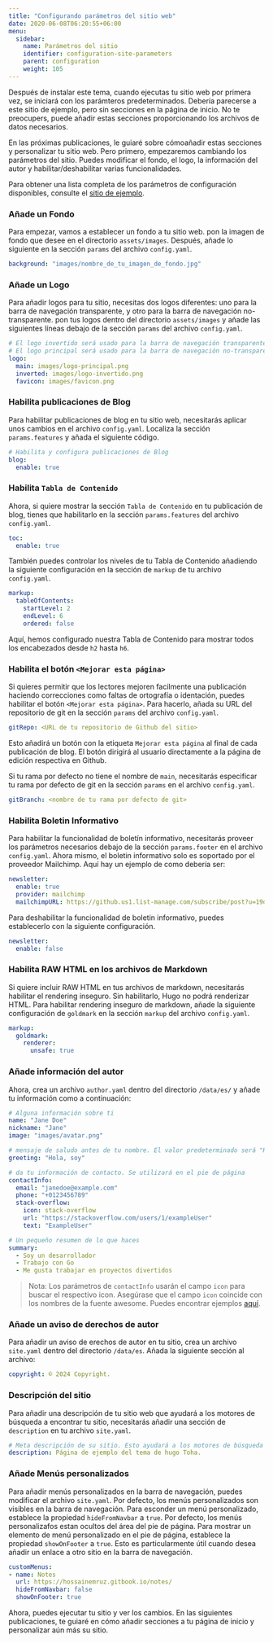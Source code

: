 ```yaml
---
title: "Configurando parámetros del sitio web"
date: 2020-06-08T06:20:55+06:00
menu:
  sidebar:
    name: Parámetros del sitio
    identifier: configuration-site-parameters
    parent: configuration
    weight: 105
---
```


Después de instalar este tema, cuando ejecutas tu sitio web por primera vez, se iniciará con los parámteros predeterminados. Debería parecerse a este sitio de ejemplo, pero sin secciones en la página de inicio. No te preocupers, puede añadir estas secciones proporcionando los archivos de datos necesarios.

En las próximas publicaciones, le guiaré sobre cómoañadir estas secciones y personalizar tu sitio web. Pero primero, empezaremos cambiando los parámetros del sitio. Puedes modificar el fondo, el logo, la información del autor y habilitar/deshabilitar varias funcionalidades.

Para obtener una lista completa de los parámetros de configuración disponibles, consulte el [sitio de ejemplo](https://github.com/hugo-toha/hugo-toha.github.io/tree/main).

### Añade un Fondo

Para empezar, vamos a establecer un fondo a tu sitio web. pon la imagen de fondo que desee en el directorio `assets/images`. Después, añade lo siguiente en la sección `params` del archivo `config.yaml`.

```yaml
background: "images/nombre_de_tu_imagen_de_fondo.jpg"
```

### Añade un Logo

Para añadir logos para tu sitio, necesitas dos logos diferentes: uno para la barra de navegación transparente, y otro para la barra de navegación no-transparente. pon tus logos dentro del directorio `assets/images` y añade las siguientes líneas debajo de la sección `params` del archivo `config.yaml`.

```yaml
# El logo invertido será usado para la barra de navegación transparente.
# El logo principal será usado para la barra de navegación no-transparente.
logo:
  main: images/logo-principal.png
  inverted: images/logo-invertido.png
  favicon: images/favicon.png
```

### Habilita publicaciones de Blog

Para habilitar publicaciones de blog en tu sitio web, necesitarás aplicar unos cambios en el archivo `config.yaml`. Localiza la sección `params.features` y añada el siguiente código.

```yaml
# Habilita y configura publicaciones de Blog
blog:
  enable: true
```

### Habilita `Tabla de Contenido`

Ahora, si quiere mostrar la sección `Tabla de Contenido` en tu publicación de blog, tienes que habilitarlo en la sección `params.features` del archivo `config.yaml`.

```yaml
toc:
  enable: true
```

También puedes controlar los niveles de tu Tabla de Contenido añadiendo la siguiente configuración en la sección de `markup` de tu archivo `config.yaml`.

```yaml
markup:
  tableOfContents:
    startLevel: 2
    endLevel: 6
    ordered: false
```

Aquí, hemos configurado nuestra Tabla de Contenido para mostrar todos los encabezados desde `h2` hasta `h6`.

### Habilita el botón `<Mejorar esta página>`

Si quieres permitir que los lectores mejoren facilmente una publicación haciendo correcciones como faltas de ortografía o identación, puedes habilitar el botón `<Mejorar esta página>`. Para hacerlo, añada su URL del repositorio de git en la sección `params` del archivo `config.yaml`.

```yaml
gitRepo: <URL de tu repositorio de Github del sitio>
```

Esto añadirá un botón con la etiqueta `Mejorar esta página` al final de cada publicación de blog. El botón dirigirá al usuario directamente a la página de edición respectiva en Github.

Si tu rama por defecto no tiene el nombre de `main`, necesitarás especificar tu rama por defecto de git en la sección `params` en el archivo `config.yaml`.

```yaml
gitBranch: <nombre de tu rama por defecto de git>
```

### Habilita Boletin Informativo

Para habilitar la funcionalidad de boletín informativo, necesitarás proveer los parámetros necesarios debajo de la sección `params.footer` en el archivo `config.yaml`. Ahora mismo, el boletin informativo solo es soportado por el proveedor Mailchimp. Aquí hay un ejemplo de como debería ser:

```yaml
newsletter:
  enable: true
  provider: mailchimp
  mailchimpURL: https://github.us1.list-manage.com/subscribe/post?u=19de52a4603135aae97163fd8&amp;id=094a24c76e
```

Para deshabilitar la funcionalidad de boletin informativo, puedes establecerlo con la siguiente configuración.

```yaml
newsletter:
  enable: false
```

### Habilita RAW HTML en los archivos de Markdown

Si quiere incluir RAW HTML en tus archivos de markdown, necesitarás habilitar el rendering inseguro. Sin habilitarlo, Hugo no podrá renderizar HTML. Para habilitar rendering inseguro de markdown, añade la siguiente configuración de `goldmark` en la sección `markup` del archivo `config.yaml`.

```yaml
markup:
  goldmark:
    renderer:
      unsafe: true
```

### Añade información del autor

Ahora, crea un archivo `author.yaml` dentro del directorio `/data/es/` y añade tu información como a continuación:

```yaml
# Alguna información sobre ti
name: "Jane Doe"
nickname: "Jane"
image: "images/avatar.png"

# mensaje de saludo antes de tu nombre. El valor predeterminado será "Hi!, I am" si no se proporciona.
greeting: "Hola, soy"

# da tu información de contacto. Se utilizará en el pie de página
contactInfo:
  email: "janedoe@example.com"
  phone: "+0123456789"
  stack-overflow:
    icon: stack-overflow
    url: "https://stackoverflow.com/users/1/exampleUser"
    text: "ExampleUser"

# Un pequeño resumen de lo que haces
summary:
  - Soy un desarrollador
  - Trabajo con Go
  - Me gusta trabajar en proyectos divertidos
```

> Nota: Los parámetros de `contactInfo` usarán el campo `icon` para buscar el respectivo icon. Asegúrase que el campo `icon` coincide con los nombres de la fuente awesome. Puedes encontrar ejemplos [aquí](https://fontawesome.com/search?o=r&f=brands).

### Añade un aviso de derechos de autor

Para añadir un aviso de erechos de autor en tu sitio, crea un archivo `site.yaml` dentro del directorio `/data/es`. Añada la siguiente sección al archivo:

```yaml
copyright: © 2024 Copyright.
```

### Descripción del sitio

Para añadir una descripción de tu sitio web que ayudará a los motores de búsqueda a encontrar tu sitio, necesitarás añadir una sección de `description` en tu archivo `site.yaml`.

```yaml
# Meta descripción de su sitio. Esto ayudará a los motores de búsqueda a encontrar su sitio.
description: Página de ejemplo del tema de hugo Toha.
```

### Añade Menús personalizados

Para añadir menús personalizados en la barra de navegación, puedes modificar el archivo `site.yaml`. Por defecto, los menús personalizados son visibles en la barra de navegación. Para esconder un menú personalizado, establece la propiedad `hideFromNavbar` a `true`. Por defecto, los menús personalizafos estan ocultos del área del pie de página. Para mostrar un elemento de menú personalizado en el pie de página, establece la propiedad `showOnFooter` a `true`. Esto es particularmente útil cuando desea añadir un enlace a otro sitio en la barra de navegación.

```yaml
customMenus:
- name: Notes
  url: https://hossainemruz.gitbook.io/notes/
  hideFromNavbar: false
  showOnFooter: true
```

Ahora, puedes ejecutar tu sitio y ver los cambios. En las siguientes publicaciones, te guiaré en cómo añadir secciones a tu página de inicio y personalizar aún más su sitio.